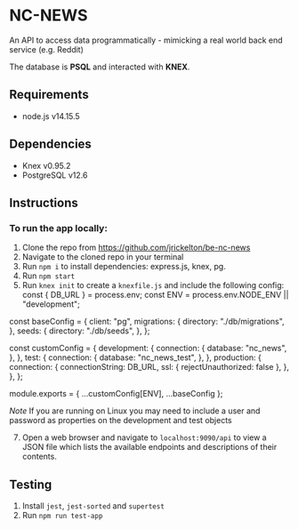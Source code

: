 # NC-NEWS

An API to access data programmatically - mimicking a real world back end service (e.g. Reddit)

The database is **PSQL** and interacted with **KNEX**.

## Requirements

- node.js v14.15.5

## Dependencies

- Knex v0.95.2
- PostgreSQL v12.6

## Instructions

### To run the app locally:

1. Clone the repo from https://github.com/jrickelton/be-nc-news
2. Navigate to the cloned repo in your terminal
3. Run `npm i` to install dependencies: express.js, knex, pg.
4. Run `npm start`
5. Run `knex init` to create a `knexfile.js` and include the following config:
const { DB_URL } = process.env;
const ENV = process.env.NODE_ENV || "development";

const baseConfig = {
  client: "pg",
  migrations: {
    directory: "./db/migrations",
  },
  seeds: {
    directory: "./db/seeds",
  },
};

const customConfig = {
  development: {
    connection: {
      database: "nc_news",
    },
  },
  test: {
    connection: {
      database: "nc_news_test",
    },
  },
  production: {
    connection: {
      connectionString: DB_URL,
      ssl: { rejectUnauthorized: false },
    },
  },
};

module.exports = { ...customConfig[ENV], ...baseConfig };

*Note* If you are running on Linux you may need to include a user and password as properties on the development and test objects

7. Open a web browser and navigate to `localhost:9090/api` to view a JSON file which lists the available endpoints and descriptions of their contents.

## Testing
1. Install `jest`, `jest-sorted` and `supertest`
2. Run `npm run test-app`

